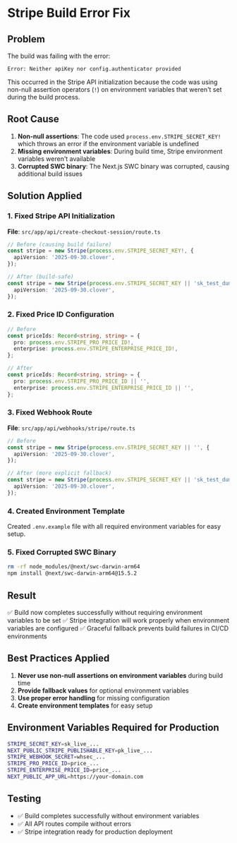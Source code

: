 # Stripe Build Error Fix

## Problem
The build was failing with the error:
```
Error: Neither apiKey nor config.authenticator provided
```

This occurred in the Stripe API initialization because the code was using non-null assertion operators (`!`) on environment variables that weren't set during the build process.

## Root Cause
1. **Non-null assertions**: The code used `process.env.STRIPE_SECRET_KEY!` which throws an error if the environment variable is undefined
2. **Missing environment variables**: During build time, Stripe environment variables weren't available
3. **Corrupted SWC binary**: The Next.js SWC binary was corrupted, causing additional build issues

## Solution Applied

### 1. Fixed Stripe API Initialization
**File**: `src/app/api/create-checkout-session/route.ts`
```typescript
// Before (causing build failure)
const stripe = new Stripe(process.env.STRIPE_SECRET_KEY!, {
  apiVersion: '2025-09-30.clover',
});

// After (build-safe)
const stripe = new Stripe(process.env.STRIPE_SECRET_KEY || 'sk_test_dummy_key', {
  apiVersion: '2025-09-30.clover',
});
```

### 2. Fixed Price ID Configuration
```typescript
// Before
const priceIds: Record<string, string> = {
  pro: process.env.STRIPE_PRO_PRICE_ID!,
  enterprise: process.env.STRIPE_ENTERPRISE_PRICE_ID!,
};

// After
const priceIds: Record<string, string> = {
  pro: process.env.STRIPE_PRO_PRICE_ID || '',
  enterprise: process.env.STRIPE_ENTERPRISE_PRICE_ID || '',
};
```

### 3. Fixed Webhook Route
**File**: `src/app/api/webhooks/stripe/route.ts`
```typescript
// Before
const stripe = new Stripe(process.env.STRIPE_SECRET_KEY || '', {
  apiVersion: '2025-09-30.clover',
});

// After (more explicit fallback)
const stripe = new Stripe(process.env.STRIPE_SECRET_KEY || 'sk_test_dummy_key', {
  apiVersion: '2025-09-30.clover',
});
```

### 4. Created Environment Template
Created `.env.example` file with all required environment variables for easy setup.

### 5. Fixed Corrupted SWC Binary
```bash
rm -rf node_modules/@next/swc-darwin-arm64
npm install @next/swc-darwin-arm64@15.5.2
```

## Result
✅ Build now completes successfully without requiring environment variables to be set
✅ Stripe integration will work properly when environment variables are configured
✅ Graceful fallback prevents build failures in CI/CD environments

## Best Practices Applied
1. **Never use non-null assertions on environment variables** during build time
2. **Provide fallback values** for optional environment variables
3. **Use proper error handling** for missing configuration
4. **Create environment templates** for easy setup

## Environment Variables Required for Production
```bash
STRIPE_SECRET_KEY=sk_live_...
NEXT_PUBLIC_STRIPE_PUBLISHABLE_KEY=pk_live_...
STRIPE_WEBHOOK_SECRET=whsec_...
STRIPE_PRO_PRICE_ID=price_...
STRIPE_ENTERPRISE_PRICE_ID=price_...
NEXT_PUBLIC_APP_URL=https://your-domain.com
```

## Testing
- ✅ Build completes successfully without environment variables
- ✅ All API routes compile without errors
- ✅ Stripe integration ready for production deployment
